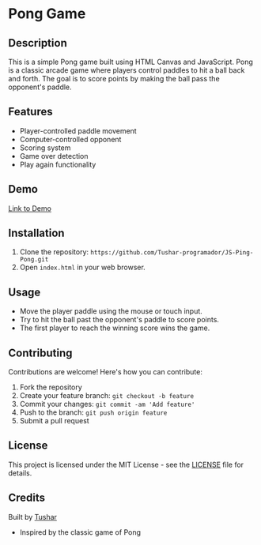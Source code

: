 # Pong Game

## Description
This is a simple Pong game built using HTML Canvas and JavaScript. Pong is a classic arcade game where players control paddles to hit a ball back and forth. The goal is to score points by making the ball pass the opponent's paddle.

## Features
- Player-controlled paddle movement
- Computer-controlled opponent
- Scoring system
- Game over detection
- Play again functionality

## Demo
[Link to Demo](https://tushar-programador.github.io/JS-Ping-Pong/) <!-- Add a link to a live demo if available -->


## Installation
1. Clone the repository: `https://github.com/Tushar-programador/JS-Ping-Pong.git`
2. Open `index.html` in your web browser.

## Usage
- Move the player paddle using the mouse or touch input.
- Try to hit the ball past the opponent's paddle to score points.
- The first player to reach the winning score wins the game.

## Contributing
Contributions are welcome! Here's how you can contribute:
1. Fork the repository
2. Create your feature branch: `git checkout -b feature`
3. Commit your changes: `git commit -am 'Add feature'`
4. Push to the branch: `git push origin feature`
5. Submit a pull request

## License
This project is licensed under the MIT License - see the [LICENSE](LICENSE) file for details.

## Credits
Built by [Tushar](https://github.com/Tushar-programador)<!-- Add your GitHub profile link -->
- Inspired by the classic game of Pong



